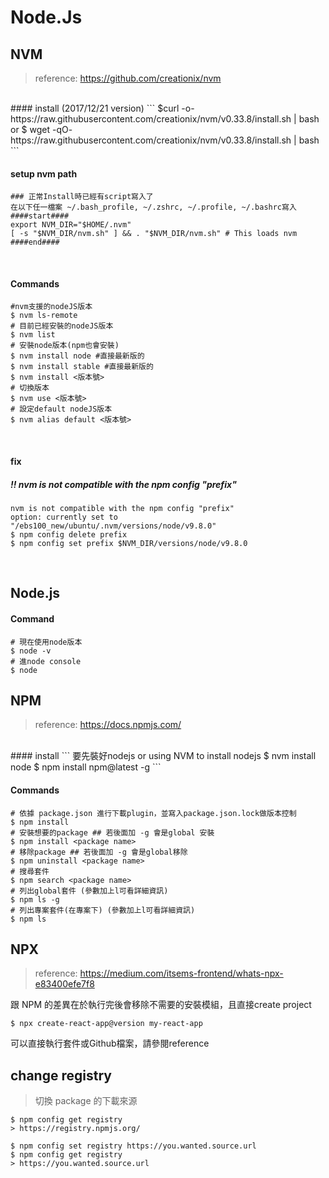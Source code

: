 # Node.Js

## NVM
> reference: https://github.com/creationix/nvm

<br />
#### install (2017/12/21 version)
```
$curl -o- https://raw.githubusercontent.com/creationix/nvm/v0.33.8/install.sh | bash
or
$ wget -qO- https://raw.githubusercontent.com/creationix/nvm/v0.33.8/install.sh | bash
```
<br />

#### setup nvm path
```
### 正常Install時已經有script寫入了
在以下任一檔案 ~/.bash_profile, ~/.zshrc, ~/.profile, ~/.bashrc寫入
####start####
export NVM_DIR="$HOME/.nvm"
[ -s "$NVM_DIR/nvm.sh" ] && . "$NVM_DIR/nvm.sh" # This loads nvm
####end####
```
<br />

#### Commands
```
#nvm支援的nodeJS版本
$ nvm ls-remote
# 目前已經安裝的nodeJS版本
$ nvm list
# 安裝node版本(npm也會安裝)
$ nvm install node #直接最新版的
$ nvm install stable #直接最新版的
$ nvm install <版本號>
# 切換版本
$ nvm use <版本號>
# 設定default nodeJS版本
$ nvm alias default <版本號>
```
<br />

#### fix
##### !! nvm is not compatible with the npm config "prefix"
```
nvm is not compatible with the npm config "prefix"
option: currently set to "/ebs100_new/ubuntu/.nvm/versions/node/v9.8.0"
$ npm config delete prefix
$ npm config set prefix $NVM_DIR/versions/node/v9.8.0
```
<br />

## Node.js
#### Command
```
# 現在使用node版本
$ node -v
# 進node console
$ node
```

## NPM
> reference: https://docs.npmjs.com/

<br />
#### install
```
要先裝好nodejs or using NVM to install nodejs
$ nvm install node
$ npm install npm@latest -g
```
<br />

#### Commands
```
# 依據 package.json 進行下載plugin，並寫入package.json.lock做版本控制
$ npm install
# 安裝想要的package ## 若後面加 -g 會是global 安裝
$ npm install <package name>
# 移除package ## 若後面加 -g 會是global移除
$ npm uninstall <package name>
# 搜尋套件
$ npm search <package name>
# 列出global套件 (參數加上l可看詳細資訊)
$ npm ls -g
# 列出專案套件(在專案下) (參數加上l可看詳細資訊)
$ npm ls
```

## NPX
> reference: https://medium.com/itsems-frontend/whats-npx-e83400efe7f8

跟 NPM 的差異在於執行完後會移除不需要的安裝模組，且直接create project

```
$ npx create-react-app@version my-react-app
```

可以直接執行套件或Github檔案，請參閱reference



## change registry
> 切換 package 的下載來源

```
$ npm config get registry
> https://registry.npmjs.org/

$ npm config set registry https://you.wanted.source.url
$ npm config get registry
> https://you.wanted.source.url

```






